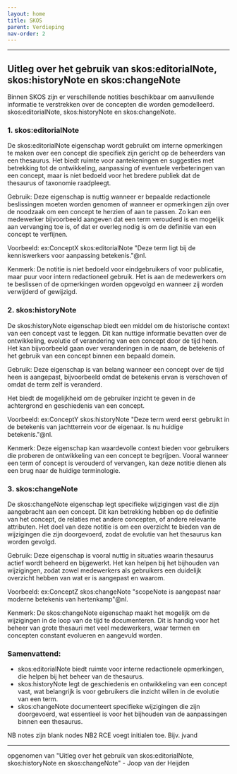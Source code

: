```yaml
---
layout: home
title: SKOS
parent: Verdieping
nav-order: 2
---
```





---

## Uitleg over het gebruik van skos:editorialNote, skos:historyNote en skos:changeNote

Binnen SKOS zijn er verschillende notities beschikbaar om aanvullende informatie te
verstrekken over de concepten die worden gemodelleerd. skos:editorialNote,
skos:historyNote en skos:changeNote.

### 1. skos:editorialNote

De skos:editorialNote eigenschap wordt gebruikt om interne opmerkingen te maken over
een concept die specifiek zijn gericht op de beheerders van een thesaurus. Het biedt ruimte
voor aantekeningen en suggesties met betrekking tot de ontwikkeling, aanpassing of
eventuele verbeteringen van een concept, maar is niet bedoeld voor het bredere publiek dat
de thesaurus of taxonomie raadpleegt.

Gebruik: Deze eigenschap is nuttig wanneer er bepaalde redactionele beslissingen moeten
worden genomen of wanneer er opmerkingen zijn over de noodzaak om een concept te
herzien of aan te passen. Zo kan een medewerker bijvoorbeeld aangeven dat een term
verouderd is en mogelijk aan vervanging toe is, of dat er overleg nodig is om de definitie van
een concept te verfijnen.

Voorbeeld:
ex:ConceptX skos:editorialNote "Deze term ligt bij de kenniswerkers voor aanpassing
betekenis."@nl.

Kenmerk: De notitie is niet bedoeld voor eindgebruikers of voor publicatie, maar puur voor
intern redactioneel gebruik. Het is aan de medewerkers om te beslissen of de opmerkingen
worden opgevolgd en wanneer zij worden verwijderd of gewijzigd.


### 2. skos:historyNote

De skos:historyNote eigenschap biedt een middel om de historische context van een
concept vast te leggen. Dit kan nuttige informatie bevatten over de ontwikkeling, evolutie of
verandering van een concept door de tijd heen. Het kan bijvoorbeeld gaan over
veranderingen in de naam, de betekenis of het gebruik van een concept binnen een bepaald
domein.

Gebruik: Deze eigenschap is van belang wanneer een concept over de tijd heen is aangepast,
bijvoorbeeld omdat de betekenis ervan is verschoven of omdat de term zelf is veranderd.

Het biedt de mogelijkheid om de gebruiker inzicht te geven in de achtergrond en
geschiedenis van een concept.

Voorbeeld:
ex:ConceptY skos:historyNote &quot;Deze term werd eerst gebruikt in de betekenis van
jachtterrein voor de eigenaar. Is nu huidige betekenis.&quot;@nl.

Kenmerk: Deze eigenschap kan waardevolle context bieden voor gebruikers die proberen
de ontwikkeling van een concept te begrijpen. Vooral wanneer een term of concept is
verouderd of vervangen, kan deze notitie dienen als een brug naar de huidige terminologie.


### 3. skos:changeNote

De skos:changeNote eigenschap legt specifieke wijzigingen vast die zijn aangebracht aan
een concept. Dit kan betrekking hebben op de definitie van het concept, de relaties met
andere concepten, of andere relevante attributen. Het doel van deze notitie is om een
overzicht te bieden van de wijzigingen die zijn doorgevoerd, zodat de evolutie van het
thesaurus kan worden gevolgd.

Gebruik: Deze eigenschap is vooral nuttig in situaties waarin thesaurus actief wordt
beheerd en bijgewerkt. Het kan helpen bij het bijhouden van wijzigingen, zodat zowel
medewerkers als gebruikers een duidelijk overzicht hebben van wat er is aangepast en
waarom.

Voorbeeld:
ex:ConceptZ skos:changeNote &quot;scopeNote is aangepast naar moderne betekenis van
hertenkamp&quot;@nl.

Kenmerk: De skos:changeNote eigenschap maakt het mogelijk om de wijzigingen in de loop
van de tijd te documenteren. Dit is handig voor het beheer van grote thesauri met veel
medewerkers, waar termen en concepten constant evolueren en aangevuld worden.

### Samenvattend:

- skos:editorialNote biedt ruimte voor interne redactionele opmerkingen, die helpen bij het
beheer van de thesaurus.
- skos:historyNote legt de geschiedenis en ontwikkeling van een concept vast, wat
belangrijk is voor gebruikers die inzicht willen in de evolutie van een term.
- skos:changeNote documenteert specifieke wijzigingen die zijn doorgevoerd, wat essentieel
is voor het bijhouden van de aanpassingen binnen een thesaurus.


NB notes zijn blank nodes
NB2 RCE voegt initialen toe. Bijv. jvand


---
opgenomen van "Uitleg over het gebruik van
skos:editorialNote, skos:historyNote en
skos:changeNote" - Joop van der Heijden